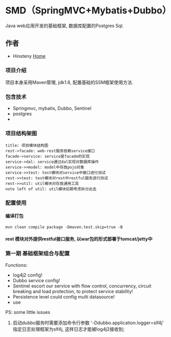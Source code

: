 # SMD（SpringMVC+Mybatis+Dubbo）
Java web应用开发的基础框架, 数据库配置的Postgres Sql.

## 作者
* Hinsteny [Home](https://github.com/Hinsteny)

### 项目介绍
项目本身采用Maven管理, jdk1.8, 配置基础的SSM框架使用方法.

### 包含技术
*  Springmvc, mybatis, Dubbo, Sentinel
*  postgres
*  

### 项目结构架图

```sequence
title: 项目模块结构图
rest->facade: web-rest服务依赖service接口
facade->service: service是facade的实现
service->dal: service通过dal实现对数据库操作
service->>model: model中存放pojo对象
service->>test: test模块对service中接口进行测试
rest->>test: test模块对rest中restful服务进行测试
rest->>util: util模块对存放通用工具
note left of util: util模块后期考虑拆分出去
```

### 配置使用

#### 编译打包

`mvn clean compile package -Dmaven.test.skip=true -B`

#### rest 模块对外提供restful接口服务, 以war包的形式部署于tomcat/jetty中


### 第一期 基础框架组合与配置

Functions: 
* log4j2 config!
* Dubbo service config!
* Sentinel escort our service with flow control, concurrency, circuit breaking and load protection, to protect service stability!
* Persistence level could config multi datasource!
* use


PS: some little issues
1. 启动dubbo服务时需要添加命令行参数 '-Ddubbo.application.logger=slf4j' 指定日志处理框架为slf4j, 这样日志才能被log4j2接收到;
